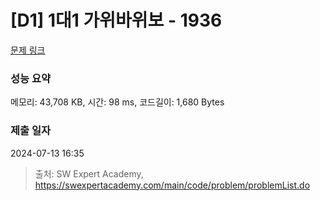 # [D1] 1대1 가위바위보 - 1936 

[문제 링크](https://swexpertacademy.com/main/code/problem/problemDetail.do?contestProbId=AV5PjKXKALcDFAUq) 

### 성능 요약

메모리: 43,708 KB, 시간: 98 ms, 코드길이: 1,680 Bytes

### 제출 일자

2024-07-13 16:35



> 출처: SW Expert Academy, https://swexpertacademy.com/main/code/problem/problemList.do